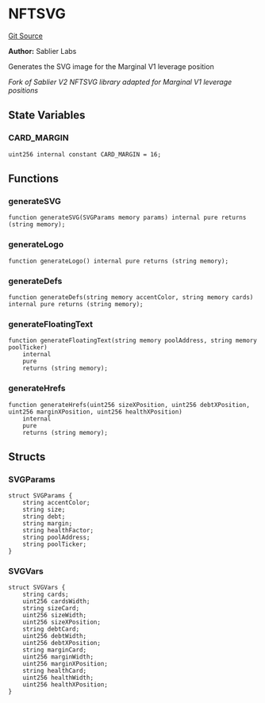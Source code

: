 # NFTSVG
[Git Source](https://github.com/MarginalProtocol/v1-periphery/blob/3831eb0dc9ad872eeb8a0eb98bd8566331443136/contracts/libraries/NFTSVG.sol)

**Author:**
Sablier Labs

Generates the SVG image for the Marginal V1 leverage position

*Fork of Sablier V2 NFTSVG library adapted for Marginal V1 leverage positions*


## State Variables
### CARD_MARGIN

```solidity
uint256 internal constant CARD_MARGIN = 16;
```


## Functions
### generateSVG


```solidity
function generateSVG(SVGParams memory params) internal pure returns (string memory);
```

### generateLogo


```solidity
function generateLogo() internal pure returns (string memory);
```

### generateDefs


```solidity
function generateDefs(string memory accentColor, string memory cards) internal pure returns (string memory);
```

### generateFloatingText


```solidity
function generateFloatingText(string memory poolAddress, string memory poolTicker)
    internal
    pure
    returns (string memory);
```

### generateHrefs


```solidity
function generateHrefs(uint256 sizeXPosition, uint256 debtXPosition, uint256 marginXPosition, uint256 healthXPosition)
    internal
    pure
    returns (string memory);
```

## Structs
### SVGParams

```solidity
struct SVGParams {
    string accentColor;
    string size;
    string debt;
    string margin;
    string healthFactor;
    string poolAddress;
    string poolTicker;
}
```

### SVGVars

```solidity
struct SVGVars {
    string cards;
    uint256 cardsWidth;
    string sizeCard;
    uint256 sizeWidth;
    uint256 sizeXPosition;
    string debtCard;
    uint256 debtWidth;
    uint256 debtXPosition;
    string marginCard;
    uint256 marginWidth;
    uint256 marginXPosition;
    string healthCard;
    uint256 healthWidth;
    uint256 healthXPosition;
}
```

